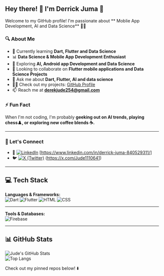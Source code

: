 ## Hey there! 👋 I'm Derrick Juma 🚀

Welcome to my GitHub profile! I'm  passionate about ** Moblie App Development, AI and Data Science** 🧑‍💻 

### 🔍 About Me  
- 📖 Currently learning **Dart, Flutter and Data Science** 
- 📊 **Data Science & Mobile App Development Enthusiast**
- 🌱 Exploring **AI, Android app Development and Data Science**
- 👯 Looking to collaborate on **Flutter mobile applications and Data Science Projects**      
- 💬 Ask me about **Dart, Flutter, AI and  data science**
- 👨‍💻 Check out my projects: [GitHub Profile](https://github.com/Jude254-programmer)
-  📫 Reach me at **derekjude254@gmail.com**  

### ⚡ Fun Fact  
When I'm not coding, I'm probably **geeking out on AI trends, playing chess♟️, or exploring new coffee blends ☕.**  

---

### 🤝 Let's Connect  
- 🔗 [![LinkedIn](https://img.shields.io/badge/LinkedIn-0A66C2?style=for-the-badge&logo=linkedin&logoColor=white)](#) [https://www.linkedin.com/in/derrick-juma-840529311/]  
- 🐦 [![X (Twitter)](https://img.shields.io/badge/X-000000?style=for-the-badge&logo=twitter&logoColor=white)](#)  (https://x.com/Jude1110641)


---



## 💻 Tech Stack  
**Languages & Frameworks:**  
![Dart](https://img.shields.io/badge/Dart-0175C2?style=for-the-badge&logo=dart&logoColor=white) 
![Flutter](https://img.shields.io/badge/Flutter-02569B?style=for-the-badge&logo=flutter&logoColor=white) 
![HTML](https://img.shields.io/badge/HTML-E34F26?style=for-the-badge&logo=html5&logoColor=white)
![CSS](https://img.shields.io/badge/CSS-1572B6?style=for-the-badge&logo=css3&logoColor=white)


---

**Tools & Databases:**  
![Firebase](https://img.shields.io/badge/Firebase-FFCA28?style=for-the-badge&logo=firebase&logoColor=black)  
 




---
## 📊 GitHub Stats  
![Jude's GitHub Stats](https://github-readme-stats.vercel.app/api?username=Jude254-programmer&show_icons=true&theme=radical)  
![Top Langs](https://github-readme-stats.vercel.app/api/top-langs/?username=Jude254-programmer&layout=compact&theme=radical) 


Check out my pinned repos below! ⬇️ 

